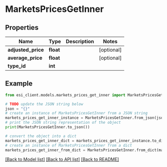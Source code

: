 # MarketsPricesGetInner


## Properties

Name | Type | Description | Notes
------------ | ------------- | ------------- | -------------
**adjusted_price** | **float** |  | [optional] 
**average_price** | **float** |  | [optional] 
**type_id** | **int** |  | 

## Example

```python
from esi_client.models.markets_prices_get_inner import MarketsPricesGetInner

# TODO update the JSON string below
json = "{}"
# create an instance of MarketsPricesGetInner from a JSON string
markets_prices_get_inner_instance = MarketsPricesGetInner.from_json(json)
# print the JSON string representation of the object
print(MarketsPricesGetInner.to_json())

# convert the object into a dict
markets_prices_get_inner_dict = markets_prices_get_inner_instance.to_dict()
# create an instance of MarketsPricesGetInner from a dict
markets_prices_get_inner_from_dict = MarketsPricesGetInner.from_dict(markets_prices_get_inner_dict)
```
[[Back to Model list]](../README.md#documentation-for-models) [[Back to API list]](../README.md#documentation-for-api-endpoints) [[Back to README]](../README.md)


